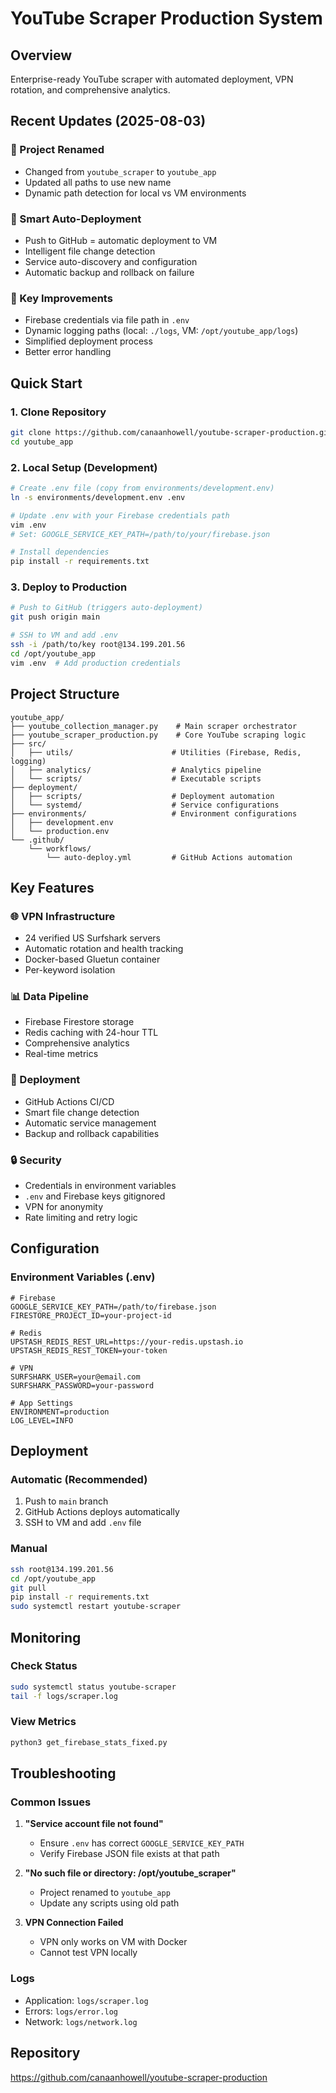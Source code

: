 # YouTube Scraper Production System

## Overview
Enterprise-ready YouTube scraper with automated deployment, VPN rotation, and comprehensive analytics.

## Recent Updates (2025-08-03)

### 🔄 Project Renamed
- Changed from `youtube_scraper` to `youtube_app`
- Updated all paths to use new name
- Dynamic path detection for local vs VM environments

### 🚀 Smart Auto-Deployment
- Push to GitHub = automatic deployment to VM
- Intelligent file change detection
- Service auto-discovery and configuration
- Automatic backup and rollback on failure

### 🔧 Key Improvements
- Firebase credentials via file path in `.env`
- Dynamic logging paths (local: `./logs`, VM: `/opt/youtube_app/logs`)
- Simplified deployment process
- Better error handling

## Quick Start

### 1. Clone Repository
```bash
git clone https://github.com/canaanhowell/youtube-scraper-production.git youtube_app
cd youtube_app
```

### 2. Local Setup (Development)
```bash
# Create .env file (copy from environments/development.env)
ln -s environments/development.env .env

# Update .env with your Firebase credentials path
vim .env
# Set: GOOGLE_SERVICE_KEY_PATH=/path/to/your/firebase.json

# Install dependencies
pip install -r requirements.txt
```

### 3. Deploy to Production
```bash
# Push to GitHub (triggers auto-deployment)
git push origin main

# SSH to VM and add .env
ssh -i /path/to/key root@134.199.201.56
cd /opt/youtube_app
vim .env  # Add production credentials
```

## Project Structure
```
youtube_app/
├── youtube_collection_manager.py    # Main scraper orchestrator
├── youtube_scraper_production.py    # Core YouTube scraping logic
├── src/
│   ├── utils/                      # Utilities (Firebase, Redis, logging)
│   ├── analytics/                  # Analytics pipeline
│   └── scripts/                    # Executable scripts
├── deployment/
│   ├── scripts/                    # Deployment automation
│   └── systemd/                    # Service configurations
├── environments/                   # Environment configurations
│   ├── development.env
│   └── production.env
└── .github/
    └── workflows/
        └── auto-deploy.yml         # GitHub Actions automation
```

## Key Features

### 🌐 VPN Infrastructure
- 24 verified US Surfshark servers
- Automatic rotation and health tracking
- Docker-based Gluetun container
- Per-keyword isolation

### 📊 Data Pipeline
- Firebase Firestore storage
- Redis caching with 24-hour TTL
- Comprehensive analytics
- Real-time metrics

### 🚀 Deployment
- GitHub Actions CI/CD
- Smart file change detection
- Automatic service management
- Backup and rollback capabilities

### 🔒 Security
- Credentials in environment variables
- `.env` and Firebase keys gitignored
- VPN for anonymity
- Rate limiting and retry logic

## Configuration

### Environment Variables (.env)
```env
# Firebase
GOOGLE_SERVICE_KEY_PATH=/path/to/firebase.json
FIRESTORE_PROJECT_ID=your-project-id

# Redis
UPSTASH_REDIS_REST_URL=https://your-redis.upstash.io
UPSTASH_REDIS_REST_TOKEN=your-token

# VPN
SURFSHARK_USER=your@email.com
SURFSHARK_PASSWORD=your-password

# App Settings
ENVIRONMENT=production
LOG_LEVEL=INFO
```

## Deployment

### Automatic (Recommended)
1. Push to `main` branch
2. GitHub Actions deploys automatically
3. SSH to VM and add `.env` file

### Manual
```bash
ssh root@134.199.201.56
cd /opt/youtube_app
git pull
pip install -r requirements.txt
sudo systemctl restart youtube-scraper
```

## Monitoring

### Check Status
```bash
sudo systemctl status youtube-scraper
tail -f logs/scraper.log
```

### View Metrics
```bash
python3 get_firebase_stats_fixed.py
```

## Troubleshooting

### Common Issues

1. **"Service account file not found"**
   - Ensure `.env` has correct `GOOGLE_SERVICE_KEY_PATH`
   - Verify Firebase JSON file exists at that path

2. **"No such file or directory: /opt/youtube_scraper"**
   - Project renamed to `youtube_app`
   - Update any scripts using old path

3. **VPN Connection Failed**
   - VPN only works on VM with Docker
   - Cannot test VPN locally

### Logs
- Application: `logs/scraper.log`
- Errors: `logs/error.log`
- Network: `logs/network.log`

## Repository
https://github.com/canaanhowell/youtube-scraper-production